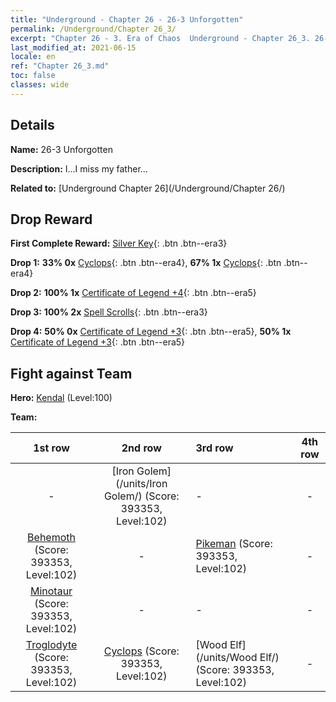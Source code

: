 ```yaml
---
title: "Underground - Chapter 26 - 26-3 Unforgotten"
permalink: /Underground/Chapter 26_3/
excerpt: "Chapter 26 - 3. Era of Chaos  Underground - Chapter 26_3. 26-3 Unforgotten"
last_modified_at: 2021-06-15
locale: en
ref: "Chapter 26_3.md"
toc: false
classes: wide
---
```


## Details

 **Name:** 26-3 Unforgotten

 **Description:** I...I miss my father...

 **Related to:** [Underground Chapter 26](/Underground/Chapter 26/)

## Drop Reward

 **First Complete Reward:** [Silver Key](/Items/con_693/){: .btn .btn--era3}

 **Drop 1:** **33% 0x** [Cyclops](/Items/unt_222/){: .btn .btn--era4}, **67% 1x** [Cyclops](/Items/unt_222/){: .btn .btn--era4}

 **Drop 2:** **100% 1x** [Certificate of Legend +4](/Items/mat_95/){: .btn .btn--era5}

 **Drop 3:** **100% 2x** [Spell Scrolls](/Items/con_694/){: .btn .btn--era3}

 **Drop 4:** **50% 0x** [Certificate of Legend +3](/Items/mat_88/){: .btn .btn--era5}, **50% 1x** [Certificate of Legend +3](/Items/mat_88/){: .btn .btn--era5}


## Fight against Team
 **Hero:** [Kendal](/heroes/Kendal/) (Level:100)

 **Team:**


  | 1st row | 2nd row | 3rd row | 4th row |
  |:----:|:----:|:----|:----:|
  | - | [Iron Golem](/units/Iron Golem/) (Score: 393353, Level:102)  | - | - |
  | [Behemoth](/units/Behemoth/) (Score: 393353, Level:102)  | - | [Pikeman](/units/Pikeman/) (Score: 393353, Level:102)  | - |
  | [Minotaur](/units/Minotaur/) (Score: 393353, Level:102)  | - | - | - |
  | [Troglodyte](/units/Troglodyte/) (Score: 393353, Level:102)  | [Cyclops](/units/Cyclops/) (Score: 393353, Level:102)  | [Wood Elf](/units/Wood Elf/) (Score: 393353, Level:102)  | - |



